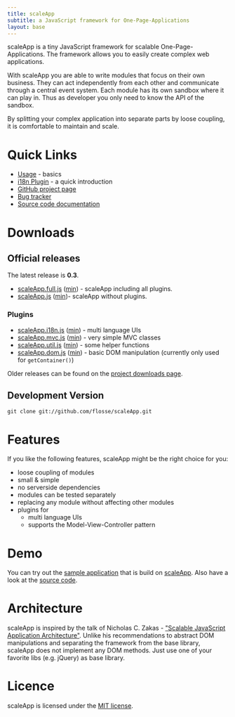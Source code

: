 ```yaml
---
title: scaleApp
subtitle: a JavaScript framework for One-Page-Applications
layout: base
---
```


scaleApp is a tiny JavaScript framework for scalable One-Page-Applications.
The framework allows you to easily create complex web applications.

With scaleApp you are able to write modules that focus on their own business.
They can act independently from each other and communicate through a central
event system.
Each module has its own sandbox where it can play in. Thus as developer you only
need to know the API of the sandbox.

By splitting your complex application into separate parts by loose coupling,
it is comfortable to maintain and scale.

# Quick Links

* [Usage](tutorial/) - basics
* [i18n Plugin](tutorial/i18n.html) - a quick introduction
* [GitHub project page](https://github.com/flosse/scaleApp)
* [Bug tracker](https://github.com/flosse/scaleApp/issues)
* [Source code documentation](doc/0.3)

# Downloads

## Official releases

The latest release is **0.3**.

* [scaleApp.full.js](build/scaleApp.full.js)
  ([min](build/scaleApp.full.min.js)) - scaleApp including all plugins.
* [scaleApp.js](build/scaleApp.js)
  ([min](build/scaleApp.min.js))- scaleApp without plugins.

### Plugins

* [scaleApp.i18n.js](build/plugins/scaleApp.i18n.js)
  ([min](build/plugins/scaleApp.i18n.min.js)) - multi language UIs
* [scaleApp.mvc.js](build/plugins/scaleApp.mvc.js)
  ([min](build/plugins/scaleApp.mvc.min.js)) - very simple MVC classes
* [scaleApp.util.js](build/plugins/scaleApp.util.js)
  ([min](build/plugins/scaleApp.util.min.js)) - some helper functions
* [scaleApp.dom.js](build/plugins/scaleApp.dom.js)
  ([min](build/plugins/scaleApp.dom.min.js)) - basic DOM manipulation (currently only used for `getContainer()`)

Older releases can be found on the [project downloads page](https://github.com/flosse/scaleApp/downloads).

## Development Version

    git clone git://github.com/flosse/scaleApp.git

# Features

If you like the following features, scaleApp might be the right choice for you:

+ loose coupling of modules
+ small & simple
+ no serverside dependencies
+ modules can be tested separately
+ replacing any module without affecting other modules
+ plugins for
  - multi language UIs
  - supports the Model-View-Controller pattern

# Demo

You can try out the [sample application](http://www.scaleapp.org/demo/fast/)
that is build on [scaleApp](http://www.scaleapp.org).
Also have a look at the [source code](http://github.com/flosse/FAST).

# Architecture

scaleApp is inspired by the talk of Nicholas C. Zakas - ["Scalable JavaScript Application Architecture"](http://developer.yahoo.com/yui/theater/video.php?v=zakas-architecture).
Unlike his recommendations to abstract DOM manipulations and separating the
framework from the base library, scaleApp does not implement any DOM methods.
Just use one of your favorite libs (e.g. jQuery) as base library.

# Licence

scaleApp is licensed under the [MIT license](https://github.com/flosse/scaleApp/raw/master/LICENSE.txt).
